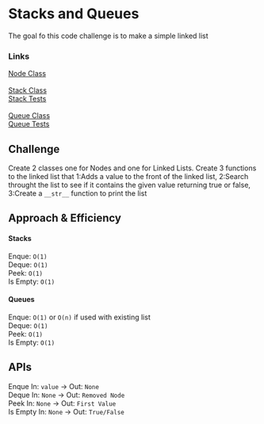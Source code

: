 # Stacks and Queues
The goal fo this code challenge is to make a simple linked list

### Links
[Node Class](./node.py)<br>
<br>
[Stack Class](./stack.py)<br>
[Stack Tests](./test_stack.py)<br>
<br>
[Queue Class](./queue.py)<br>
[Queue Tests](./test_queue.py)<br>

## Challenge
Create 2 classes one for Nodes and one for Linked Lists. Create 3 functions to the linked list that 1:Adds a value to the front of the linked list, 2:Search throught the list to see if it contains the given value returning true or false, 3:Create a `__str__` function to print the list

## Approach & Efficiency
#### Stacks
Enque: `O(1)`<br>
Deque: `O(1)`<br>
Peek: `O(1)`<br>
Is Empty: `O(1)`<br>
#### Queues
Enque: `O(1)` or `O(n)` if used with existing list<br>
Deque: `O(1)`<br>
Peek: `O(1)`<br>
Is Empty: `O(1)`<br>

## APIs
Enque In: `value` -> Out: `None`  <br>
Deque In: `None` -> Out: `Removed Node`  <br>
Peek In: `None` -> Out: `First Value`  <br>
Is Empty In: `None` -> Out: `True/False`  <br>
